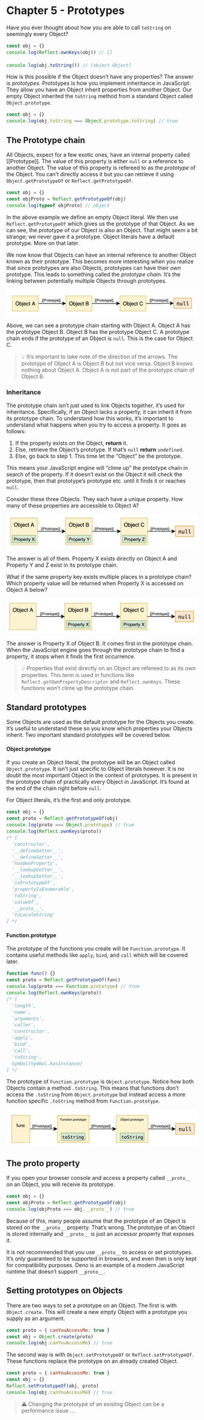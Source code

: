 # Chapter 5 - Prototypes

Have you ever thought about how you are able to call `toString` on seemingly every Object? 

```jsx
const obj = {}
console.log(Reflect.ownKeys(obj)) // []

console.log(obj.toString()) // [object Object]
```

How is this possible if the Object doesn’t have any properties? The answer is *prototypes.* Prototypes is how you implement inheritance in JavaScript. They allow you have an Object inherit properties from another Object. Our empty Object inherited the `toString` method from a standard Object called `Object.prototype`.

```jsx
const obj = {}
console.log(obj.toString === Object.prototype.toString) // true
```

## The Prototype chain

All Objects, expect for a few exotic ones, have an internal property called [[Prototype]]. The value of this property is either `null` or a reference to another Object. The value of this property is refereed to as the *prototype* of the Object. You can’t directly access it but you can retrieve it using `Object.getPrototypeOf` or `Reflect.getPrototypeOf`.

```jsx
const obj = {}
const objProto = Reflect.getPrototypeOf(obj)
console.log(typeof objProto) // object
```

In the above example we define an empty Object literal. We then use `Reflect.getPrototypeOf` which gives us the prototype of that Object. As we can see, the prototype of our Object is also an Object. That might seem a bit strange; we never gave it a prototype. Object literals have a default prototype. More on that later. 

We now know that Objects can have an internal reference to another Object known as their prototype. This becomes more interesting when you realize that since prototypes are also Objects, prototypes can have their *own* prototype. This leads to something called the *prototype chain.* It’s the linking between potentially multiple Objects through prototypes.

![Untitled](../images/Untitled1.png)

Above, we can see a prototype chain starting with Object A. Object A has the prototype Object B. Object B has the prototype Object C. A prototype chain ends if the prototype of an Object is `null`. This is the case for Object C.


>💡 It’s important to take note of the direction of the arrows. The prototype of Object A is Object B but not vice versa. Object B knows nothing about Object A. Object A is not part of the prototype chain of Object B.
>

### Inheritance

The prototype chain isn’t just used to link Objects together, it’s used for inheritance. Specifically, if an Object lacks a property, it can inherit it from its prototype chain. To understand how this works, it’s important to understand what happens when you try to access a property. It goes as follows:

1. If the property exists on the Object, **return** it.
2. Else, retrieve the Object’s prototype. If that’s `null` **return** `undefined`.
3. Else, go back to step 1. This time let the “Object” be the prototype.

This means your JavaScript engine will “clime up” the prototype chain in search of the property. If it doesn’t exist on the Object it will check the prototype, then that prototype’s prototype etc. until it finds it or reaches `null`. 

Consider these three Objects. They each have a unique property. How many of these properties are accessible to Object A?

![Untitled](../images/Untitled2.png)

The answer is all of them. Property X exists directly on Object A and Property Y and Z exist in its prototype chain.

What if the same property key exists multiple places in a prototype chain? Which property value will be returned when Property X is accessed on Object A below?

![Untitled](../images/Untitled3.png)

The answer is Property X of Object B. It comes first in the prototype chain. When the JavaScript engine goes through the prototype chain to find a property, it stops when it finds the first occurrence.

>💡 Properties that exist directly on an Object are refereed to as its *own* properties. This term is used in functions like `Reflect.getOwnPropertyDescriptor` and `Reflect.ownKeys`. These functions won’t clime up the prototype chain.
>

## Standard prototypes

Some Objects are used as the default prototype for the Objects you create. It’s useful to understand these so you know which properties your Objects inherit. Two important standard prototypes will be covered below.

#### Object.prototype
If you create an Object literal, the prototype will be an Object called `Object.prototype`. It isn’t just specific to Object literals however. It is no doubt the most important Object in the context of prototypes. It is present in the prototype chain of practically every Object in JavaScript. It’s found at the end of the chain right before `null`.

For Object literals, it’s the first and only prototype.

```jsx
const obj = {}
const proto = Reflect.getPrototypeOf(obj)
console.log(proto === Object.prototype) // true
console.log(Reflect.ownKeys(proto))
/* [
  'constructor',
  '__defineGetter__',
  '__defineSetter__',
  'hasOwnProperty',
  '__lookupGetter__',
  '__lookupSetter__',
  'isPrototypeOf',
  'propertyIsEnumerable',
  'toString',
  'valueOf',
  '__proto__',
  'toLocaleString'
] */
```

#### Function.prototype

The prototype of the functions you create will be `Function.prototype`. It contains useful methods like `apply`, `bind`, and `call` which will be covered later.

```jsx
function func() {}
const proto = Reflect.getPrototypeOf(func)
console.log(proto === Function.prototype) // true
console.log(Reflect.ownKeys(proto))
/* [
  'length',
  'name',
  'arguments',
  'caller',
  'constructor',
  'apply',
  'bind',
  'call',
  'toString',
  Symbol(Symbol.hasInstance)
] */
```

The prototype of `Function.prototype` is `Object.prototype`. Notice how both Objects contain a method `.toString`. This means that functions don’t access the `.toString` from `Object.prototype` but instead access a more function specific `.toString` method from `Function.prototype`.

![Untitled](../images/Untitled4.png)

## The __proto__ property

If you open your browser console and access a property called `__proto__` on an Object, you will receive its prototype. 

```jsx
const obj = {}
const objProto = Reflect.getPrototypeOf(obj)
console.log(objProto === obj.__proto__) // true
```

Because of this, many people assume that the prototype of an Object is stored *on* the `__proto__` property. That’s wrong. The prototype of an Object is stored internally and `__proto__` is just an accessor property that exposes it.

It is not recommended that you use `__proto__` to access or set prototypes. It’s only guaranteed to be supported in browsers, and even then is only kept for compatibility purposes. Deno is an example of a modern JavaScript runtime that doesn’t support `__proto__`.

## Setting prototypes on Objects

There are two ways to set a prototype on an Object. The first is with `Object.create`. This will create a new empty Object with a prototype you supply as an argument.

```jsx
const proto = { canYouAccessMe: true }
const obj = Object.create(proto)
console.log(obj.canYouAccessMe) // true
```

The second way is with `Object.setPrototypeOf` or `Reflect.setPrototypeOf`. These functions replace the prototype on an already created Object.

```jsx
const proto = { canYouAccessMe: true }
const obj = {}
Reflect.setPrototypeOf(obj, proto)
console.log(obj.canYouAccessMe) // true
```

> ⚠️ Changing the prototype of an exisitng Object can be a performance issue ...
>
